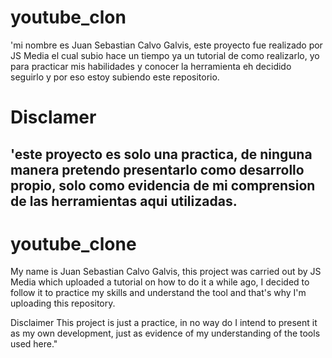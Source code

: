 # youtube_clon
'mi nombre es Juan Sebastian Calvo Galvis, este proyecto fue realizado por JS Media 
el cual subio hace un tiempo ya un tutorial de como realizarlo, yo para practicar mis 
habilidades y conocer la herramienta eh decidido seguirlo y por eso estoy subiendo este repositorio.
# Disclamer
 'este proyecto es solo una practica, de ninguna manera pretendo presentarlo como desarrollo propio, solo como evidencia de mi comprension de las herramientas aqui utilizadas.
 -----------------------------------------------------------------
# youtube_clone
My name is Juan Sebastian Calvo Galvis, this project was carried out by JS Media
which uploaded a tutorial on how to do it a while ago, I decided to follow it to practice my
skills and understand the tool and that's why I'm uploading this repository.

Disclaimer
This project is just a practice, in no way do I intend to present it as my own development, just as evidence of my understanding of the tools used here."